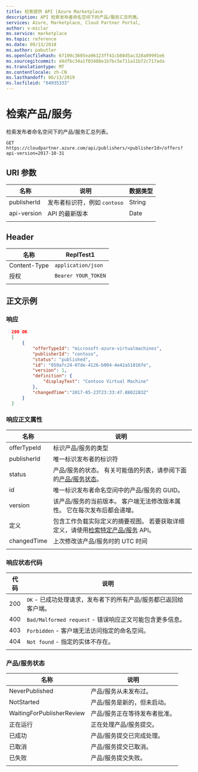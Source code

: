 ```yaml
---
title: 检索提供 API |Azure Marketplace
description: API 检索发布者命名空间下的产品/服务汇总列表。
services: Azure, Marketplace, Cloud Partner Portal,
author: v-miclar
ms.service: marketplace
ms.topic: reference
ms.date: 09/13/2018
ms.author: pabutler
ms.openlocfilehash: 67109c3605ea96123ff41cb88d5ac328a09991e6
ms.sourcegitcommit: d4dfbc34a1f03488e1b7bc5e711a11b72c717ada
ms.translationtype: MT
ms.contentlocale: zh-CN
ms.lasthandoff: 06/13/2019
ms.locfileid: "64935333"
---
```

<a name="retrieve-offers"></a>检索产品/服务
===============

检索发布者命名空间下的产品/服务汇总列表。

 `GET https://cloudpartner.azure.com/api/publishers/<publisherId>/offers?api-version=2017-10-31`


<a name="uri-parameters"></a>URI 参数
--------------

| **名称**         |  **说明**                         |  **数据类型** |
| -------------    |  ------------------------------------    |  -----------   |
|  publisherId     | 发布者标识符，例如 `contoso` |   String    |
|  api-version     | API 的最新版本                    |    Date        |
|  |  |


<a name="header"></a>Header
------

|  **名称**        |         **ReplTest1**       |
|  --------------- |       ----------------  |
|  Content-Type    | `application/json`      |
|  授权   | `Bearer YOUR_TOKEN`     |
|  |  |


<a name="body-example"></a>正文示例
------------

### <a name="response"></a>响应

``` json
  200 OK 
  [ 
      {  
          "offerTypeId": "microsoft-azure-virtualmachines",
          "publisherId": "contoso",
          "status": "published",
          "id": "059afc24-07de-4126-b004-4e42a51816fe",
          "version": 1,
          "definition": {
              "displayText": "Contoso Virtual Machine"
          },
          "changedTime":"2017-05-23T23:33:47.8802283Z"
      }
  ]
```

### <a name="response-body-properties"></a>响应正文属性

|  **名称**       |       **说明**                                                                                                  |
|  -------------  |      --------------------------------------------------------------------------------------------------------------    |
|  offerTypeId    | 标识产品/服务的类型                                                                                           |
|  publisherId    | 唯一标识发布者的标识符                                                                      |
|  status         | 产品/服务的状态。 有关可能值的列表，请参阅下面的[产品/服务状态](#offer-status)。                         |
|  id             | 唯一标识发布者命名空间中的产品/服务的 GUID。                                                    |
|  version        | 该产品/服务的当前版本。 客户端无法修改版本属性。 它在每次发布后都会递增。 |
|  定义     | 包含工作负载实际定义的摘要视图。 若要获取详细定义，请使用[检索特定产品/服务](./cloud-partner-portal-api-retrieve-specific-offer.md) API。 |
|  changedTime    | 上次修改该产品/服务时的 UTC 时间                                                                              |
|  |  |


### <a name="response-status-codes"></a>响应状态代码

| **代码**  |  **说明**                                                                                                   |
| -------   |  ----------------------------------------------------------------------------------------------------------------- |
|  200      | `OK` - 已成功处理请求，发布者下的所有产品/服务都已返回给客户端。  |
|  400      | `Bad/Malformed request` - 错误响应正文可能包含更多信息。                                    |
|  403      | `Forbidden` - 客户端无法访问指定的命名空间。                                          |
|  404      | `Not found` - 指定的实体不存在。                                                                 |
|  |  |


### <a name="offer-status"></a>产品/服务状态

|  **名称**                    | **说明**                                  |
|  ------------------------    | -----------------------------------------------  |
|  NeverPublished              | 产品/服务从未发布过。                  |
|  NotStarted                  | 产品/服务是新的，但未启动。                 |
|  WaitingForPublisherReview   | 产品/服务正在等待发布者批准。         |
|  正在运行                     | 正在处理产品/服务提交。             |
|  已成功                   | 产品/服务提交已完成处理。       |
|  已取消                    | 产品/服务提交已取消。                   |
|  已失败                      | 产品/服务提交失败。                         |
|  |  |
